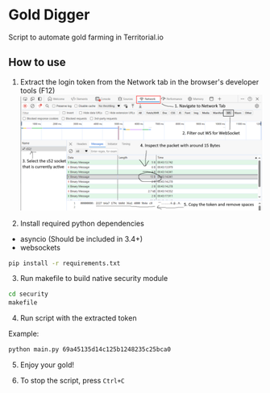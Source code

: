 # Gold Digger
Script to automate gold farming in Territorial.io

## How to use
1. Extract the login token from the Network tab in the browser's developer tools (F12)
![Visual instructions on how to find token](docs/network_token.png)

2. Install required python dependencies
- asyncio (Should be included in 3.4+)
- websockets

```bash
pip install -r requirements.txt
```

3. Run makefile to build native security module

```bash
cd security
makefile
```

4. Run script with the extracted token

Example:
```bash
python main.py 69a45135d14c125b1248235c25bca0
```

5. Enjoy your gold!

6. To stop the script, press `Ctrl+C`